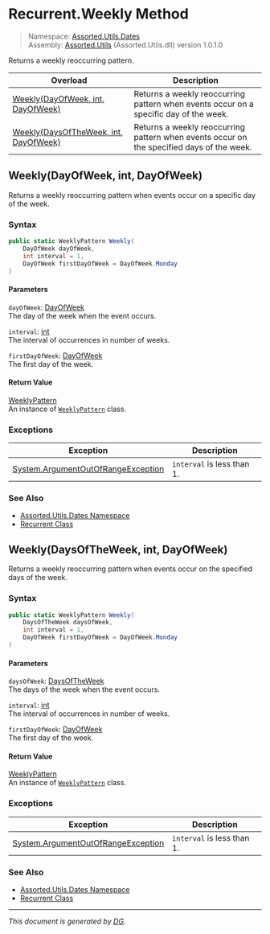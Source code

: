 ﻿# Recurrent.Weekly Method

> Namespace: [Assorted.Utils.Dates](index.md#assortedutilsdates-namespace)\
> Assembly: [Assorted.Utils](index.md) (Assorted.Utils.dll) version 1.0.1.0

Returns a weekly reoccurring pattern.

Overload | Description
--- | ---
[Weekly(DayOfWeek, int, DayOfWeek)](Assorted.Utils.Dates.Recurrent.Weekly.md#weeklydayofweek-int-dayofweek) | Returns a weekly reoccurring pattern when events occur on a specific day of the week.
[Weekly(DaysOfTheWeek, int, DayOfWeek)](Assorted.Utils.Dates.Recurrent.Weekly.md#weeklydaysoftheweek-int-dayofweek) | Returns a weekly reoccurring pattern when events occur on the specified days of the week.

## Weekly(DayOfWeek, int, DayOfWeek)

Returns a weekly reoccurring pattern when events occur on a specific day of the week.

### Syntax

```csharp
public static WeeklyPattern Weekly(
    DayOfWeek dayOfWeek, 
    int interval = 1, 
    DayOfWeek firstDayOfWeek = DayOfWeek.Monday
)
```

#### Parameters

`dayOfWeek`: [DayOfWeek](https://docs.microsoft.com/en-us/dotnet/api/system.dayofweek)\
The day of the week when the event occurs.

`interval`: [int](https://docs.microsoft.com/en-us/dotnet/api/system.int32)\
The interval of occurrences in number of weeks.

`firstDayOfWeek`: [DayOfWeek](https://docs.microsoft.com/en-us/dotnet/api/system.dayofweek)\
The first day of the week.

#### Return Value

[WeeklyPattern](Assorted.Utils.Dates.Patterns.WeeklyPattern.md)\
An instance of [`WeeklyPattern`](Assorted.Utils.Dates.Patterns.WeeklyPattern.md) class.

### Exceptions

Exception | Description
--- | ---
[System.ArgumentOutOfRangeException](https://docs.microsoft.com/en-us/dotnet/api/system.argumentoutofrangeexception) | `interval` is less than 1.

### See Also

- [Assorted.Utils.Dates Namespace](index.md#assortedutilsdates-namespace)
- [Recurrent Class](Assorted.Utils.Dates.Recurrent.md)

## Weekly(DaysOfTheWeek, int, DayOfWeek)

Returns a weekly reoccurring pattern when events occur on the specified days of the week.

### Syntax

```csharp
public static WeeklyPattern Weekly(
    DaysOfTheWeek daysOfWeek, 
    int interval = 1, 
    DayOfWeek firstDayOfWeek = DayOfWeek.Monday
)
```

#### Parameters

`daysOfWeek`: [DaysOfTheWeek](Assorted.Utils.Dates.DaysOfTheWeek.md)\
The days of the week when the event occurs.

`interval`: [int](https://docs.microsoft.com/en-us/dotnet/api/system.int32)\
The interval of occurrences in number of weeks.

`firstDayOfWeek`: [DayOfWeek](https://docs.microsoft.com/en-us/dotnet/api/system.dayofweek)\
The first day of the week.

#### Return Value

[WeeklyPattern](Assorted.Utils.Dates.Patterns.WeeklyPattern.md)\
An instance of [`WeeklyPattern`](Assorted.Utils.Dates.Patterns.WeeklyPattern.md) class.

### Exceptions

Exception | Description
--- | ---
[System.ArgumentOutOfRangeException](https://docs.microsoft.com/en-us/dotnet/api/system.argumentoutofrangeexception) | `interval` is less than 1.

### See Also

- [Assorted.Utils.Dates Namespace](index.md#assortedutilsdates-namespace)
- [Recurrent Class](Assorted.Utils.Dates.Recurrent.md)

---

_This document is generated by [DG](https://github.com/Khojasteh/dg)._
